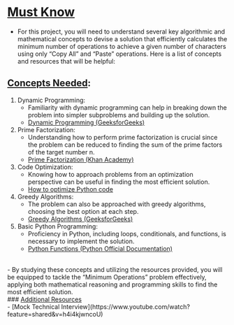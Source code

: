 # <ins>**Must Know**</ins><br>
- For this project, you will need to understand several key algorithmic and mathematical concepts to devise a solution that efficiently calculates the minimum number of operations to achieve a given number of characters using only “Copy All” and “Paste” operations. Here is a list of concepts and resources that will be helpful:
## <ins>**Concepts Needed**</ins>:<br>
1. Dynamic Programming:<br>
	- Familiarity with dynamic programming can help in breaking down the problem into simpler subproblems and building up the solution.<br>
	- [Dynamic Programming (GeeksforGeeks)](https://www.geeksforgeeks.org/dynamic-programming/)<br>
2. Prime Factorization:<br>
	- Understanding how to perform prime factorization is crucial since the problem can be reduced to finding the sum of the prime factors of the target number n.<br>
	- [Prime Factorization (Khan Academy)](https://www.khanacademy.org/math/pre-algebra/pre-algebra-factors-multiples/pre-algebra-prime-factorization-prealg/v/prime-factorization)<br>
3. Code Optimization:<br>
	- Knowing how to approach problems from an optimization perspective can be useful in finding the most efficient solution.<br>
	- [How to optimize Python code](https://stackify.com/how-to-optimize-python-code/)<br>
4. Greedy Algorithms:<br>
	- The problem can also be approached with greedy algorithms, choosing the best option at each step.<br>
	- [Greedy Algorithms (GeeksforGeeks)](https://www.geeksforgeeks.org/greedy-algorithms/)<br>
5. Basic Python Programming:<br>
	- Proficiency in Python, including loops, conditionals, and functions, is necessary to implement the solution.<br>
	- [Python Functions (Python Official Documentation)](https://docs.python.org/3/tutorial/controlflow.html#defining-functions)<br>
<br>
- By studying these concepts and utilizing the resources provided, you will be equipped to tackle the “Minimum Operations” problem effectively, applying both mathematical reasoning and programming skills to find the most efficient solution.<br>
### <ins>Additional Resources</ins><br>
- [Mock Technical Interview](https://www.youtube.com/watch?feature=shared&v=h4i4kjwncoU)
